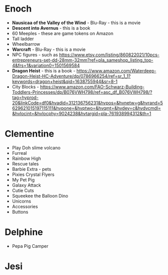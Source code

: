 # Enoch
- **Nausicaa of the Valley of the Wind** - Blu-Ray - this is a movie
- **Descent into Avernus** - this is a book
- 60 Meeples - these are game tokens on Amazon
- Tall ladder
- Wheelbarrow
- **Warcraft** - Blu-Ray - this is a movie
- NPC figures - such as https://www.etsy.com/listing/860822021/10pcs-entrepreneurs-set-dd-28mm-32mm?ref=pla_sameshop_listing_top-4&frs=1&variation0=1501569584
- **Dragon Heist** - this is a book - https://www.amazon.com/Waterdeep-Dragon-Heist-HC-Adventure/dp/0786966254/ref=sr_1_1?keywords=dragon+heist&qid=1638755944&sr=8-1
- City Blocks - https://www.amazon.com/FAO-Schwarz-Building-Toddlers-Princesses/dp/B076VWH798/ref=asc_df_B076VWH798/?tag=hyprod-20&linkCode=df0&hvadid=312136756231&hvpos=&hvnetw=g&hvrand=5629621015197115111&hvpone=&hvptwo=&hvqmt=&hvdev=c&hvdvcmdl=&hvlocint=&hvlocphy=9024238&hvtargid=pla-761938994312&th=1

# Clementine
- Play Doh slime volcano
- Furreal
- Rainbow High
- Rescue tales
- Barbie Extra - pets
- Pixies Crystal Flyers
- My Pet Pig
- Galaxy Attack
- Cutie Cuts
- Squeekee the Balloon Dino
- Unicorns
- Accessories
- Buttons

# Delphine
- Pepa Pig Camper

# Jesi
